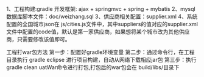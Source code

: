 1、工程构建:gradle   开发框架:  ajax + springmvc + spring + mybatis
2、mysql数据库脚本文件：doc/weizhang.sql
3、供应商相关配置：supplier.xml
4、系统配置的全国城市json在 js/cities.js文件中，其中suppliers的值对应的supplier.xml文件中配置的code值，默认是第一家供应商，如果想将某个城市改为其他供应商，只需要修改该值即可。


工程打war包方法
第一步：配置好gradle环境变量
第二步：通过命令行，在工程目录执行 gradle eclipse 进行项目构建，自动从网络下载相应jar包
第三步：执行 gradle clean uatWar命令进行打包,打包后的war包会在 build/libs/目录下
